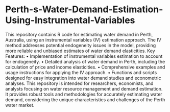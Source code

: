 # Perth-s-Water-Demand-Estimation-Using-Instrumental-Variables
This repository contains R code for estimating water demand in Perth, Australia, using an instrumental variables (IV) estimation approach. The IV method addresses potential endogeneity issues in the model, providing more reliable and unbiased estimates of water demand elasticities. Key Features:
•	Implementation of instrumental variables estimation to account for endogeneity.
•	Detailed analysis of water demand in Perth, including the calculation of price and income elasticities.
•	Comprehensive examples and usage instructions for applying the IV approach.
•	Functions and scripts designed for easy integration into water demand studies and econometric analyses.
This repository is intended for researchers, economists, and analysts focusing on water resource management and demand estimation. It provides robust tools and methodologies for accurately estimating water demand, considering the unique characteristics and challenges of the Perth water market.

